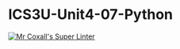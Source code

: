 # ICS3U-Unit4-07-Python

[![Mr Coxall's Super Linter](https://github.com/Tyler-Bell/ICS3U-Unit4-07-Python/workflows/Mr%20Coxall's%20Super%20Linter/badge.svg)](https://github.com/Tyler-Bell/ICS3U-Unit4-07-Python/actions/)
